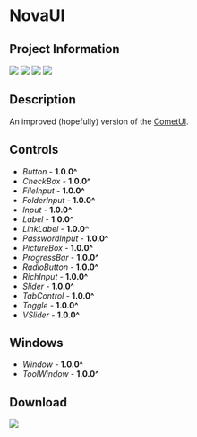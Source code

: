 # NovaUI
## Project Information
[![](https://img.shields.io/badge/.NET_Framework-4.8-blue)](https://dotnet.microsoft.com/en-us/download/dotnet-framework/net48)
[![](https://img.shields.io/badge/build-passing-seagreen)](#)
[![](https://img.shields.io/badge/latest_version-2.0.6-goldenrod)](https://github.com/Lexz-08/NovaUI/releases/tag/2.0.6)
[![](https://img.shields.io/badge/status-fixing_bugs-green)](#)

## Description
An improved (hopefully) version of the [CometUI](https://github.com/Lexz-08/CometUI).

## Controls
  - *Button* - **1.0.0^**
  - *CheckBox* - **1.0.0^**
  - *FileInput* - **1.0.0^**
  - *FolderInput* - **1.0.0^**
  - *Input* - **1.0.0^**
  - *Label* - **1.0.0^**
  - *LinkLabel* - **1.0.0^**
  - *PasswordInput* - **1.0.0^**
  - *PictureBox* - **1.0.0^**
  - *ProgressBar* - **1.0.0^**
  - *RadioButton* - **1.0.0^**
  - *RichInput* - **1.0.0^**
  - *Slider* - **1.0.0^**
  - *TabControl* - **1.0.0^**
  - *Toggle* - **1.0.0^**
  - *VSlider* - **1.0.0^**

## Windows
  - *Window* - **1.0.0^**
  - *ToolWindow* - **1.0.0^**

## Download
[![](https://img.shields.io/badge/download-2.0.6-red)](https://github.com/Lexz-08/NovaUI/releases/latest/download/NovaUI.dll)
